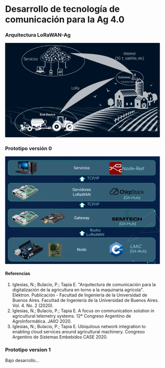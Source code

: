 # Desarrollo de tecnología de comunicación para la Ag 4.0



### Arquitectura LoRaWAN-Ag

![ArqLoRa](https://github.com/nci-tech/LoRa/blob/main/arq.png)


### Prototipo versión 0

![Partes0](https://github.com/nci-tech/LoRa/blob/main/Partes.png)

#### Referencias

1. Iglesias, N.; Bulacio, P.; Tapia E. "Arquitectura de comunicación para la digitalización de la agricultura en torno a la maquinaria agrícola". Elektron. Publicación - Facultad de Ingeniería de la Universidad de Buenos Aires. Facultad de Ingeniería de la Universidad de Buenos Aires. Vol. 4. No. 2 (2020).
2. Iglesias, N.; Bulacio, P.; Tapia E. A focus on communication solution in agricultural telemetry systems. 12º Congreso Argentino de AgroInformática. JAIIO 2020. 
3. Iglesias, N.; Bulacio, P.; Tapia E. Ubiquitous network integration to enabling cloud services around agricultural machinery. Congreso Argentino de Sistemas Embebidos CASE 2020. 


### Prototipo version 1

Bajo desarrollo...



